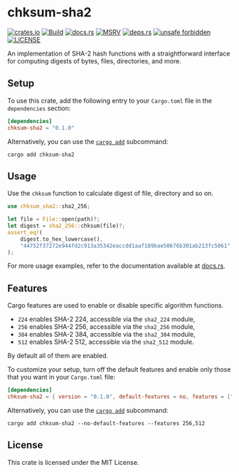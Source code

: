 # chksum-sha2

[![crates.io](https://img.shields.io/crates/v/chksum-sha2?style=flat-square&logo=rust "crates.io")](https://crates.io/crates/chksum-sha2)
[![Build](https://img.shields.io/github/actions/workflow/status/chksum-rs/sha2/rust.yml?branch=master&style=flat-square&logo=github "Build")](https://github.com/chksum-rs/sha2/actions/workflows/rust.yml)
[![docs.rs](https://img.shields.io/docsrs/chksum-sha2?style=flat-square&logo=docsdotrs "docs.rs")](https://docs.rs/chksum-sha2/)
[![MSRV](https://img.shields.io/badge/MSRV-1.74.0-informational?style=flat-square "MSRV")](https://github.com/chksum-rs/sha2/blob/master/Cargo.toml)
[![deps.rs](https://deps.rs/crate/chksum-sha2/0.1.0/status.svg?style=flat-square "deps.rs")](https://deps.rs/crate/chksum-sha2/0.1.0)
[![unsafe forbidden](https://img.shields.io/badge/unsafe-forbidden-success.svg?style=flat-square "unsafe forbidden")](https://github.com/rust-secure-code/safety-dance)
[![LICENSE](https://img.shields.io/github/license/chksum-rs/sha2?style=flat-square "LICENSE")](https://github.com/chksum-rs/sha2/blob/master/LICENSE)

An implementation of SHA-2 hash functions with a straightforward interface for computing digests of bytes, files, directories, and more.

## Setup

To use this crate, add the following entry to your `Cargo.toml` file in the `dependencies` section:

```toml
[dependencies]
chksum-sha2 = "0.1.0"
```

Alternatively, you can use the [`cargo add`](https://doc.rust-lang.org/cargo/commands/cargo-add.html) subcommand:

```shell
cargo add chksum-sha2
```

## Usage

Use the `chksum` function to calculate digest of file, directory and so on.

```rust
use chksum_sha2::sha2_256;

let file = File::open(path)?;
let digest = sha2_256::chksum(file)?;
assert_eq!(
    digest.to_hex_lowercase(),
    "44752f37272e944fd2c913a35342eaccdd1aaf189bae50676b301ab213fc5061"
);
```

For more usage examples, refer to the documentation available at [docs.rs](https://docs.rs/chksum-sha2/).

## Features

Cargo features are used to enable or disable specific algorithm functions.

* `224` enables SHA-2 224, accessible via the `sha2_224` module,
* `256` enables SHA-2 256, accessible via the `sha2_256` module,
* `384` enables SHA-2 384, accessible via the `sha2_384` module,
* `512` enables SHA-2 512, accessible via the `sha2_512` module.

By default all of them are enabled.

To customize your setup, turn off the default features and enable only those that you want in your `Cargo.toml` file:

```toml
[dependencies]
chksum-sha2 = { version = "0.1.0", default-features = no, features = ["256", "512"] }
```

Alternatively, you can use the [`cargo add`](https://doc.rust-lang.org/cargo/commands/cargo-add.html) subcommand:

```shell
cargo add chksum-sha2 --no-default-features --features 256,512
```

## License

This crate is licensed under the MIT License.
